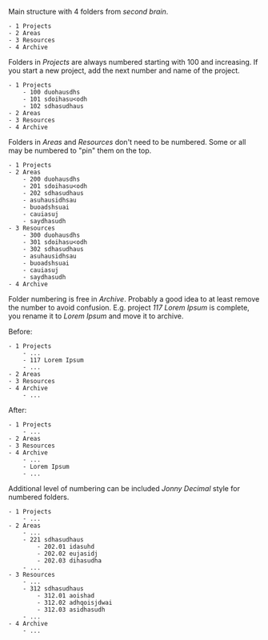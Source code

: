 Main structure with 4 folders from *second brain*.
```
- 1 Projects
- 2 Areas
- 3 Resources
- 4 Archive
```

Folders in *Projects* are always numbered starting with 100 and increasing.
If you start a new project, add the next number and name of the project.
```
- 1 Projects
    - 100 duohausdhs
    - 101 sdoihasu<odh
    - 102 sdhasudhaus
- 2 Areas
- 3 Resources
- 4 Archive
```

Folders in *Areas* and *Resources* don't need to be numbered.
Some or all may be numbered to "pin" them on the top.
```
- 1 Projects
- 2 Areas
    - 200 duohausdhs
    - 201 sdoihasu<odh
    - 202 sdhasudhaus
    - asuhausidhsau
    - buoadshsuai
    - cauiasuj
    - saydhasudh
- 3 Resources
    - 300 duohausdhs
    - 301 sdoihasu<odh
    - 302 sdhasudhaus
    - asuhausidhsau
    - buoadshsuai
    - cauiasuj
    - saydhasudh
- 4 Archive
```

Folder numbering is free in *Archive*.
Probably a good idea to at least remove the number to avoid confusion.
E.g. project *117 Lorem Ipsum* is complete, you rename it to *Lorem Ipsum* and move it  to archive.

Before:
```
- 1 Projects
    - ...
    - 117 Lorem Ipsum
    - ...
- 2 Areas
- 3 Resources
- 4 Archive
    - ...
```

After:
```
- 1 Projects
    - ...
- 2 Areas
- 3 Resources
- 4 Archive
    - ...
    - Lorem Ipsum
    - ...
```

Additional level of numbering can be included *Jonny Decimal* style for numbered folders.
```
- 1 Projects
    - ...
- 2 Areas
    - ...
    - 221 sdhasudhaus
        - 202.01 idasuhd
        - 202.02 eujasidj
        - 202.03 dihasudha
    - ...
- 3 Resources
    - ...
    - 312 sdhasudhaus
        - 312.01 aoishad
        - 312.02 adhqoisjdwai
        - 312.03 asidhasudh
    - ...
- 4 Archive
    - ...
```


